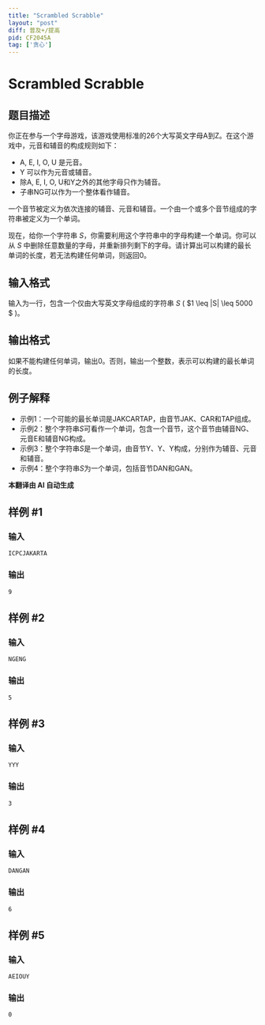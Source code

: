 ```yaml
---
title: "Scrambled Scrabble"
layout: "post"
diff: 普及+/提高
pid: CF2045A
tag: ['贪心']
---
```


# Scrambled Scrabble

## 题目描述

你正在参与一个字母游戏，该游戏使用标准的26个大写英文字母A到Z。在这个游戏中，元音和辅音的构成规则如下：

- A, E, I, O, U 是元音。
- Y 可以作为元音或辅音。
- 除A, E, I, O, U和Y之外的其他字母只作为辅音。
- 子串NG可以作为一个整体看作辅音。

一个音节被定义为依次连接的辅音、元音和辅音。一个由一个或多个音节组成的字符串被定义为一个单词。

现在，给你一个字符串 $S$，你需要利用这个字符串中的字母构建一个单词。你可以从 $S$ 中删除任意数量的字母，并重新排列剩下的字母。请计算出可以构建的最长单词的长度，若无法构建任何单词，则返回0。

## 输入格式

输入为一行，包含一个仅由大写英文字母组成的字符串 $S$ ( $1 \leq |S| \leq 5000 $ )。

## 输出格式

如果不能构建任何单词，输出0。否则，输出一个整数，表示可以构建的最长单词的长度。

## 例子解释

- 示例1：一个可能的最长单词是JAKCARTAP，由音节JAK、CAR和TAP组成。
- 示例2：整个字符串$S$可看作一个单词，包含一个音节，这个音节由辅音NG、元音E和辅音NG构成。
- 示例3：整个字符串$S$是一个单词，由音节Y、Y、Y构成，分别作为辅音、元音和辅音。
- 示例4：整个字符串$S$为一个单词，包括音节DAN和GAN。

 **本翻译由 AI 自动生成**

## 样例 #1

### 输入

```
ICPCJAKARTA
```

### 输出

```
9
```

## 样例 #2

### 输入

```
NGENG
```

### 输出

```
5
```

## 样例 #3

### 输入

```
YYY
```

### 输出

```
3
```

## 样例 #4

### 输入

```
DANGAN
```

### 输出

```
6
```

## 样例 #5

### 输入

```
AEIOUY
```

### 输出

```
0
```

